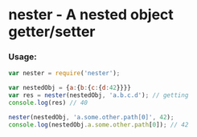 # nester - A nested object getter/setter


### Usage:

```js
var nester = require('nester');

var nestedObj = {a:{b:{c:{d:42}}}}
var res = nester(nestedObj, 'a.b.c.d'); // getting
console.log(res) // 40

nester(nestedObj, 'a.some.other.path[0]', 42);
console.log(nestedObj.a.some.other.path[0]); // 42
```


